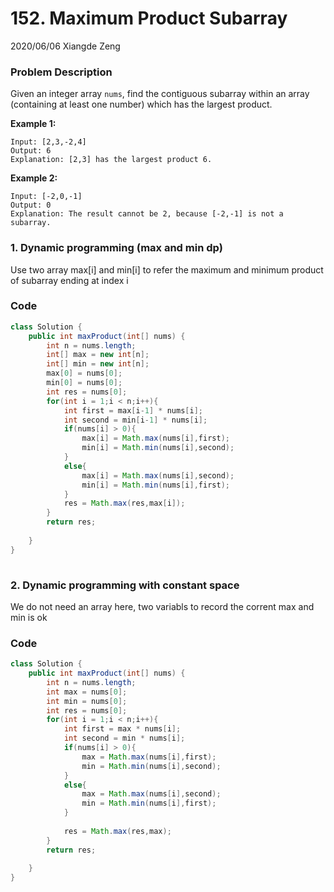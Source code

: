 # 152. Maximum Product Subarray

2020/06/06 Xiangde Zeng

### Problem Description

Given an integer array `nums`, find the contiguous subarray within an array (containing at least one number) which has the largest product.

**Example 1:**

```
Input: [2,3,-2,4]
Output: 6
Explanation: [2,3] has the largest product 6.
```

**Example 2:**

```
Input: [-2,0,-1]
Output: 0
Explanation: The result cannot be 2, because [-2,-1] is not a subarray.
```



### 1. Dynamic programming (max and min dp)
Use two array max[i] and min[i] to refer the maximum and minimum product of subarray ending at index i


### Code

```Java
class Solution {
    public int maxProduct(int[] nums) {
        int n = nums.length;
        int[] max = new int[n];
        int[] min = new int[n];
        max[0] = nums[0];
        min[0] = nums[0];
        int res = nums[0];
        for(int i = 1;i < n;i++){
            int first = max[i-1] * nums[i];
            int second = min[i-1] * nums[i];
            if(nums[i] > 0){
                max[i] = Math.max(nums[i],first);
                min[i] = Math.min(nums[i],second);
            }
            else{
                max[i] = Math.max(nums[i],second);
                min[i] = Math.min(nums[i],first);
            }
            res = Math.max(res,max[i]);
        }
        return res;
        
    }
}
            
```

### 2. Dynamic programming with constant space
We do not need an array here, two variabls to record the corrent max and min is ok


### Code

```Java
class Solution {
    public int maxProduct(int[] nums) {
        int n = nums.length;
        int max = nums[0];
        int min = nums[0];
        int res = nums[0];
        for(int i = 1;i < n;i++){
            int first = max * nums[i];
            int second = min * nums[i];
            if(nums[i] > 0){
                max = Math.max(nums[i],first);
                min = Math.min(nums[i],second);
            }
            else{
                max = Math.max(nums[i],second);
                min = Math.min(nums[i],first);
            }
            
            res = Math.max(res,max);
        }
        return res;
        
    }
}
            
```